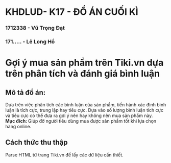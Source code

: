 # KHDLUD- K17 - ĐỒ ÁN CUỐI KÌ

### 1712338 - Vũ Trọng Đạt
### 171..... - Lê Long Hồ

# Gợi ý mua sản phẩm trên Tiki.vn dựa trên phân tích và đánh giá bình luận
## Mô tả đồ án:
Dựa trên việc phân tích các bình luận của sản phẩm, tiến hành xác định bình luận là tích cực, trung lập hay tiêu cực. Dựa vào số lượng bình luận tích cực và tiêu cực có thể đưa ra gợi ý nên hay không nên mua sản phẩm này.<br>
<b>Mục đích: </b> Giúp đỡ người tiêu dùng mua được sản phẩm tốt khi lựa chọn hàng online.

## Cách thức thu thập
Parse HTML từ trang Tiki.vn để lấy các dữ liệu cần thiết.
